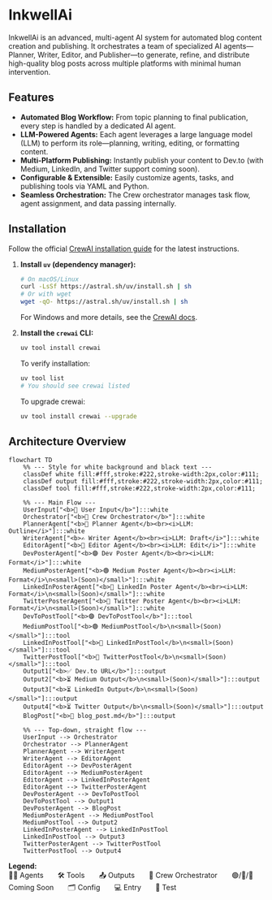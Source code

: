 # InkwellAi

InkwellAi is an advanced, multi-agent AI system for automated blog content creation and publishing. It orchestrates a team of specialized AI agents—Planner, Writer, Editor, and Publisher—to generate, refine, and distribute high-quality blog posts across multiple platforms with minimal human intervention.

## Features
- **Automated Blog Workflow:** From topic planning to final publication, every step is handled by a dedicated AI agent.
- **LLM-Powered Agents:** Each agent leverages a large language model (LLM) to perform its role—planning, writing, editing, or formatting content.
- **Multi-Platform Publishing:** Instantly publish your content to Dev.to (with Medium, LinkedIn, and Twitter support coming soon).
- **Configurable & Extensible:** Easily customize agents, tasks, and publishing tools via YAML and Python.
- **Seamless Orchestration:** The Crew orchestrator manages task flow, agent assignment, and data passing internally.

## Installation

Follow the official [CrewAI installation guide](https://docs.crewai.com/en/installation) for the latest instructions.

1. **Install `uv` (dependency manager):**
   ```bash
   # On macOS/Linux
   curl -LsSf https://astral.sh/uv/install.sh | sh
   # Or with wget
   wget -qO- https://astral.sh/uv/install.sh | sh
   ```
   For Windows and more details, see the [CrewAI docs](https://docs.crewai.com/en/installation).

2. **Install the `crewai` CLI:**
   ```bash
   uv tool install crewai
   ```
   To verify installation:
   ```bash
   uv tool list
   # You should see crewai listed
   ```
   To upgrade crewai:
   ```bash
   uv tool install crewai --upgrade
   ```

## Architecture Overview

```mermaid
flowchart TD
    %% --- Style for white background and black text ---
    classDef white fill:#fff,stroke:#222,stroke-width:2px,color:#111;
    classDef output fill:#fff,stroke:#222,stroke-width:2px,color:#111;
    classDef tool fill:#fff,stroke:#222,stroke-width:2px,color:#111;

    %% --- Main Flow ---
    UserInput["<b>📝 User Input</b>"]:::white
    Orchestrator["<b>🤖 Crew Orchestrator</b>"]:::white
    PlannerAgent["<b>🧠 Planner Agent</b><br><i>LLM: Outline</i>"]:::white
    WriterAgent["<b>✍️ Writer Agent</b><br><i>LLM: Draft</i>"]:::white
    EditorAgent["<b>📝 Editor Agent</b><br><i>LLM: Edit</i>"]:::white
    DevPosterAgent["<b>🟣 Dev Poster Agent</b><br><i>LLM: Format</i>"]:::white
    MediumPosterAgent["<b>🟢 Medium Poster Agent</b><br><i>LLM: Format</i>\n<small>(Soon)</small>"]:::white
    LinkedInPosterAgent["<b>🔵 LinkedIn Poster Agent</b><br><i>LLM: Format</i>\n<small>(Soon)</small>"]:::white
    TwitterPosterAgent["<b>🔷 Twitter Poster Agent</b><br><i>LLM: Format</i>\n<small>(Soon)</small>"]:::white
    DevToPostTool["<b>🟣 DevToPostTool</b>"]:::tool
    MediumPostTool["<b>🟢 MediumPostTool</b>\n<small>(Soon)</small>"]:::tool
    LinkedInPostTool["<b>🔵 LinkedInPostTool</b>\n<small>(Soon)</small>"]:::tool
    TwitterPostTool["<b>🔷 TwitterPostTool</b>\n<small>(Soon)</small>"]:::tool
    Output1["<b>✅ Dev.to URL</b>"]:::output
    Output2["<b>⏳ Medium Output</b>\n<small>(Soon)</small>"]:::output
    Output3["<b>⏳ LinkedIn Output</b>\n<small>(Soon)</small>"]:::output
    Output4["<b>⏳ Twitter Output</b>\n<small>(Soon)</small>"]:::output
    BlogPost["<b>📄 blog_post.md</b>"]:::output

    %% --- Top-down, straight flow ---
    UserInput --> Orchestrator
    Orchestrator --> PlannerAgent
    PlannerAgent --> WriterAgent
    WriterAgent --> EditorAgent
    EditorAgent --> DevPosterAgent
    EditorAgent --> MediumPosterAgent
    EditorAgent --> LinkedInPosterAgent
    EditorAgent --> TwitterPosterAgent
    DevPosterAgent --> DevToPostTool
    DevToPostTool --> Output1
    DevPosterAgent --> BlogPost
    MediumPosterAgent --> MediumPostTool
    MediumPostTool --> Output2
    LinkedInPosterAgent --> LinkedInPostTool
    LinkedInPostTool --> Output3
    TwitterPosterAgent --> TwitterPostTool
    TwitterPostTool --> Output4
```

<!-- LEGEND: Horizontal, below the diagram for compatibility -->
**Legend:**  
🧑‍💻 Agents  🛠️ Tools  📤 Outputs  🤖 Crew Orchestrator  🟢/🔵/🔷 Coming Soon  🗂️ Config  💻 Entry  🧪 Test